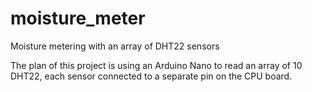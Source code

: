 # moisture_meter
Moisture metering with an array of DHT22 sensors

The plan of this project is using an Arduino Nano to read an array of 10 DHT22, each sensor connected to a separate pin on the CPU board.
